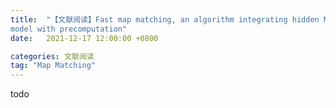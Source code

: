 ```yaml
---
title:  "【文献阅读】Fast map matching, an algorithm integrating hidden Markov
model with precomputation"
date:   2021-12-17 12:00:00 +0800

categories: 文献阅读
tag: "Map Matching"
---
```

todo
